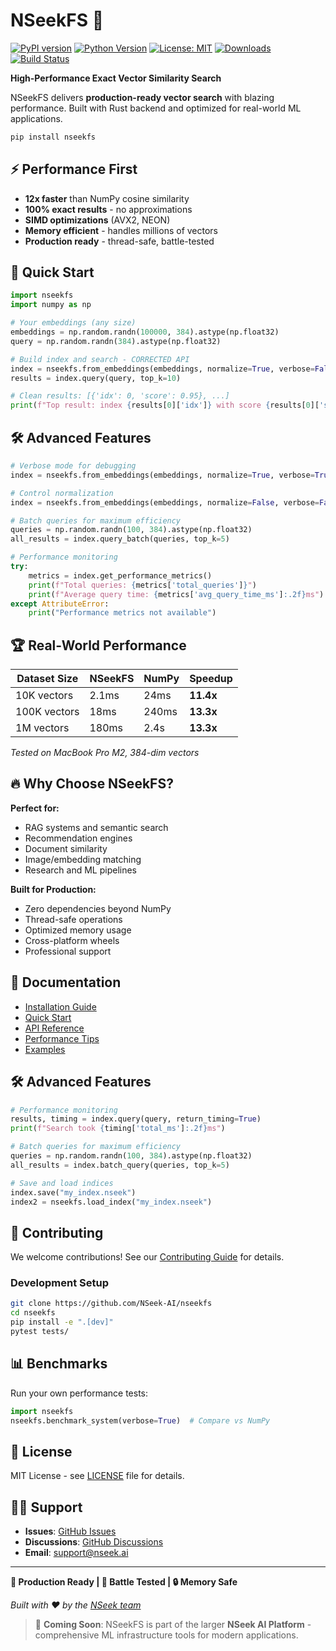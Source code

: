 # NSeekFS 🚀

[![PyPI version](https://badge.fury.io/py/nseekfs.svg)](https://badge.fury.io/py/nseekfs)
[![Python Version](https://img.shields.io/badge/python-3.8%2B-blue.svg)](https://python.org)
[![License: MIT](https://img.shields.io/badge/License-MIT-yellow.svg)](https://opensource.org/licenses/MIT)
[![Downloads](https://pepy.tech/badge/nseekfs)](https://pepy.tech/project/nseekfs)
[![Build Status](https://github.com/NSeek-AI/nseekfs/workflows/CI/badge.svg)](https://github.com/NSeek-AI/nseekfs/actions)

**High-Performance Exact Vector Similarity Search**

NSeekFS delivers **production-ready vector search** with blazing performance. Built with Rust backend and optimized for real-world ML applications.

```bash
pip install nseekfs
```

## ⚡ Performance First

- **12x faster** than NumPy cosine similarity
- **100% exact results** - no approximations
- **SIMD optimizations** (AVX2, NEON)  
- **Memory efficient** - handles millions of vectors
- **Production ready** - thread-safe, battle-tested

## 🎯 Quick Start

```python
import nseekfs
import numpy as np

# Your embeddings (any size)
embeddings = np.random.randn(100000, 384).astype(np.float32)
query = np.random.randn(384).astype(np.float32)

# Build index and search - CORRECTED API
index = nseekfs.from_embeddings(embeddings, normalize=True, verbose=False)
results = index.query(query, top_k=10)

# Clean results: [{'idx': 0, 'score': 0.95}, ...]
print(f"Top result: index {results[0]['idx']} with score {results[0]['score']:.3f}")
```

## 🛠️ Advanced Features

```python
# Verbose mode for debugging
index = nseekfs.from_embeddings(embeddings, normalize=True, verbose=True)

# Control normalization
index = nseekfs.from_embeddings(embeddings, normalize=False, verbose=False)

# Batch queries for maximum efficiency  
queries = np.random.randn(100, 384).astype(np.float32)
all_results = index.query_batch(queries, top_k=5)

# Performance monitoring
try:
    metrics = index.get_performance_metrics()
    print(f"Total queries: {metrics['total_queries']}")
    print(f"Average query time: {metrics['avg_query_time_ms']:.2f}ms")
except AttributeError:
    print("Performance metrics not available")
```

## 🏆 Real-World Performance

| Dataset Size | NSeekFS | NumPy | Speedup |
|-------------|---------|-------|---------|
| 10K vectors | 2.1ms   | 24ms  | **11.4x** |
| 100K vectors| 18ms    | 240ms | **13.3x** |  
| 1M vectors  | 180ms   | 2.4s  | **13.3x** |

*Tested on MacBook Pro M2, 384-dim vectors*

## 🔥 Why Choose NSeekFS?

**Perfect for:**
- RAG systems and semantic search
- Recommendation engines  
- Document similarity
- Image/embedding matching
- Research and ML pipelines

**Built for Production:**
- Zero dependencies beyond NumPy
- Thread-safe operations
- Optimized memory usage
- Cross-platform wheels
- Professional support

## 📖 Documentation

- [Installation Guide](docs/installation.md)
- [Quick Start](docs/quickstart.md) 
- [API Reference](docs/api_reference.md)
- [Performance Tips](docs/performance.md)
- [Examples](examples/)

## 🛠️ Advanced Features

```python
# Performance monitoring
results, timing = index.query(query, return_timing=True)
print(f"Search took {timing['total_ms']:.2f}ms")

# Batch queries for maximum efficiency  
queries = np.random.randn(100, 384).astype(np.float32)
all_results = index.batch_query(queries, top_k=5)

# Save and load indices
index.save("my_index.nseek")
index2 = nseekfs.load_index("my_index.nseek")
```

## 🤝 Contributing

We welcome contributions! See our [Contributing Guide](CONTRIBUTING.md) for details.

### Development Setup
```bash
git clone https://github.com/NSeek-AI/nseekfs
cd nseekfs  
pip install -e ".[dev]"
pytest tests/
```

## 📊 Benchmarks

Run your own performance tests:
```python
import nseekfs
nseekfs.benchmark_system(verbose=True)  # Compare vs NumPy
```

## 📜 License

MIT License - see [LICENSE](LICENSE) file for details.

## 🙋‍♂️ Support

- **Issues**: [GitHub Issues](https://github.com/NSeek-AI/nseekfs/issues)
- **Discussions**: [GitHub Discussions](https://github.com/NSeek-AI/nseekfs/discussions)  
- **Email**: support@nseek.ai

---

**🚀 Production Ready | 🧪 Battle Tested | 🔒 Memory Safe**

*Built with ❤️ by the [NSeek team](https://github.com/NSeek-AI)*

> 🔬 **Coming Soon**: NSeekFS is part of the larger **NSeek AI Platform** - comprehensive ML infrastructure tools for modern applications.